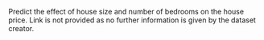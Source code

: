 Predict the effect of house size and number of bedrooms on the house price. Link is not provided as no further information is given by the dataset creator.
